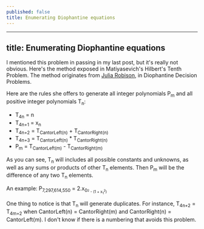 ```yaml
---
published: false
title: Enumerating Diophantine equations
---
```


---
title: Enumerating Diophantine equations
---

I mentioned this problem in passing in my last post, but it's really not obvious. Here's the method exposed in Matiyasevich's Hilbert's Tenth Problem. The method originates from [Julia Robison](https://en.wikipedia.org/wiki/Julia_Robinson), in Diophantine Decision Problems.

Here are the rules she offers to generate all integer polynomials P<sub>m</sub> and all positive integer polynomials T<sub>n</sub>:
- T<sub>4n</sub> = n
- T<sub>4n+1</sub> = x<sub>n</sub>
- T<sub>4n+2</sub> = T<sub>CantorLeft(n)</sub> + T<sub>CantorRight(n)</sub>
- T<sub>4n+3</sub> = T<sub>CantorLeft(n)</sub> * T<sub>CantorRight(n)</sub>
- P<sub>m</sub> = T<sub>CantorLeft(m)</sub> - T<sub>CantorRight(m)</sub>

As you can see, T<sub>n</sub> will includes all possible constants and unknowns, as well as any sums or products of other T<sub>n</sub> elements. Then P<sub>m</sub> will be the difference of any two T<sub>n</sub> elements.

An example: P<sub>7,297,614,550</sub> = 2.x<sub>0<sub><sup>2</sup> - (1 + x<sub>1</sub><sup>2</sup>)

One thing to notice is that T<sub>n</sub> will generate duplicates. For instance, T<sub>4n+2</sub> = T<sub>4m+2</sub> when CantorLeft(n) = CantorRight(m) and CantorRight(n) = CantorLeft(m). I don't know if there is a numbering that avoids this problem.



